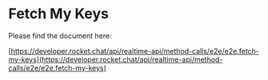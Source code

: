 # Fetch My Keys

Please find the document here: 

[https://developer.rocket.chat/api/realtime-api/method-calls/e2e/e2e.fetch-my-keys](https://developer.rocket.chat/api/realtime-api/method-calls/e2e/e2e.fetch-my-keys)

